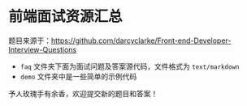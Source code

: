 前端面试资源汇总
===================

题目来源于：https://github.com/darcyclarke/Front-end-Developer-Interview-Questions


* `faq` 文件夹下面为面试问题及答案源代码，文件格式为 `text/markdown`
* `demo` 文件夹中是一些简单的示例代码


予人玫瑰手有余香，欢迎提交新的题目和答案！
